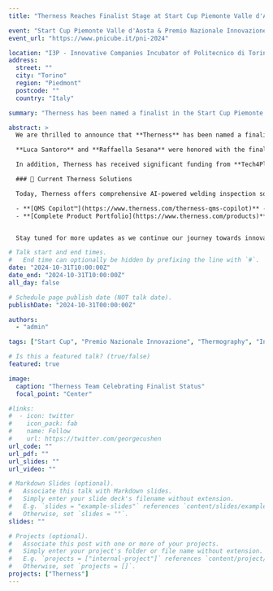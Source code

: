 ```yaml
---
title: "Therness Reaches Finalist Stage at Start Cup Piemonte Valle d'Aosta and Advances to Compete in Premio Nazionale Innovazione"

event: "Start Cup Piemonte Valle d'Aosta & Premio Nazionale Innovazione"
event_url: "https://www.pnicube.it/pni-2024"

location: "I3P - Innovative Companies Incubator of Politecnico di Torino"
address: 
  street: ""
  city: "Torino"
  region: "Piedmont"
  postcode: ""
  country: "Italy"

summary: "Therness has been named a finalist in the Start Cup Piemonte Valle d'Aosta and is now competing in the prestigious Premio Nazionale Innovazione in the Industrial category."

abstract: >
  We are thrilled to announce that **Therness** has been named a finalist in the **Start Cup Piemonte Valle d'Aosta**, securing a spot in the prestigious [**Premio Nazionale Innovazione**](https://www.pnicube.it/pni-2024) competition in the Industrial category!

  **Luca Santoro** and **Raffaella Sesana** were honored with the finalist prize for their outstanding pitch of the Therness project. They effectively pitched the market potential of using thermography for advanced industrial process monitoring, highlighting how our technology can revolutionize industry operations.

  In addition, Therness has received significant funding from **Tech4Planet | Polo Nazionale di Trasferimento Tecnologico per la Sostenibilità Ambientale**, enabling us to further develop our thermal monitoring systems for industrial applications.

  ### 🚀 Current Therness Solutions

  Today, Therness offers comprehensive AI-powered welding inspection solutions:

  - **[QMS Copilot™](https://www.therness.com/therness-qms-copilot)** - ISO 9001-aligned Quality Management System with AI-powered automation for CAPA/PPAP workflows and real-time SPC insights
  - **[Complete Product Portfolio](https://www.therness.com/products)** - Advanced monitoring systems including HeatCore™ thermal cameras, VisiCore™ visual inspection, and SugarCube Cam™ for manual welding


  Stay tuned for more updates as we continue our journey towards innovation and excellence!

# Talk start and end times.
#   End time can optionally be hidden by prefixing the line with `#`.
date: "2024-10-31T10:00:00Z"
date_end: "2024-10-31T10:00:00Z"
all_day: false

# Schedule page publish date (NOT talk date).
publishDate: "2024-10-31T00:00:00Z"

authors:
  - "admin"

tags: ["Start Cup", "Premio Nazionale Innovazione", "Thermography", "Industrial Innovation"]

# Is this a featured talk? (true/false)
featured: true

image:
  caption: "Therness Team Celebrating Finalist Status"
  focal_point: "Center"

#links:
#  - icon: twitter
#    icon_pack: fab
#    name: Follow
#    url: https://twitter.com/georgecushen
url_code: ""
url_pdf: ""
url_slides: ""
url_video: ""

# Markdown Slides (optional).
#   Associate this talk with Markdown slides.
#   Simply enter your slide deck's filename without extension.
#   E.g. `slides = "example-slides"` references `content/slides/example-slides.md`.
#   Otherwise, set `slides = ""`.
slides: ""

# Projects (optional).
#   Associate this post with one or more of your projects.
#   Simply enter your project's folder or file name without extension.
#   E.g. `projects = ["internal-project"]` references `content/project/deep-learning/index.md`.
#   Otherwise, set `projects = []`.
projects: ["Therness"]
---
```

